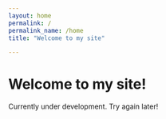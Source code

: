 ```yaml
---
layout: home
permalink: /
permalink_name: /home
title: "Welcome to my site"

---
```


# Welcome to my site!

Currently under development. Try again later!
